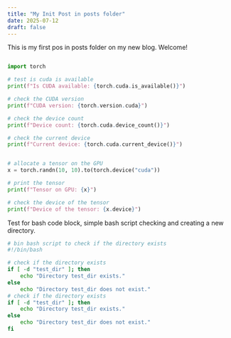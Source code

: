 ```yaml
---
title: "My Init Post in posts folder"
date: 2025-07-12
draft: false
---
```


This is my first pos in posts folder on my new blog. Welcome! 


```python

import torch

# test is cuda is available
print(f"Is CUDA available: {torch.cuda.is_available()}")

# check the CUDA version
print(f"CUDA version: {torch.version.cuda}")

# check the device count
print(f"Device count: {torch.cuda.device_count()}")

# check the current device
print(f"Current device: {torch.cuda.current_device()}")


# allocate a tensor on the GPU 
x = torch.randn(10, 10).to(torch.device("cuda"))

# print the tensor
print(f"Tensor on GPU: {x}")

# check the device of the tensor
print(f"Device of the tensor: {x.device}")


```

Test for bash code block, simple bash script checking and creating a new directory.
```bash 
# bin bash script to check if the directory exists
#!/bin/bash

# check if the directory exists
if [ -d "test_dir" ]; then
    echo "Directory test_dir exists."
else
    echo "Directory test_dir does not exist."
# check if the directory exists
if [ -d "test_dir" ]; then
    echo "Directory test_dir exists."
else
    echo "Directory test_dir does not exist."
fi

```







